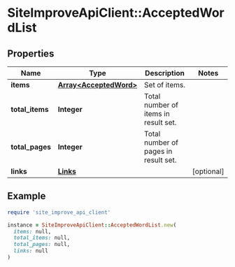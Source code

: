 # SiteImproveApiClient::AcceptedWordList

## Properties

| Name | Type | Description | Notes |
| ---- | ---- | ----------- | ----- |
| **items** | [**Array&lt;AcceptedWord&gt;**](AcceptedWord.md) | Set of items. |  |
| **total_items** | **Integer** | Total number of items in result set. |  |
| **total_pages** | **Integer** | Total number of pages in result set. |  |
| **links** | [**Links**](Links.md) |  | [optional] |

## Example

```ruby
require 'site_improve_api_client'

instance = SiteImproveApiClient::AcceptedWordList.new(
  items: null,
  total_items: null,
  total_pages: null,
  links: null
)
```

